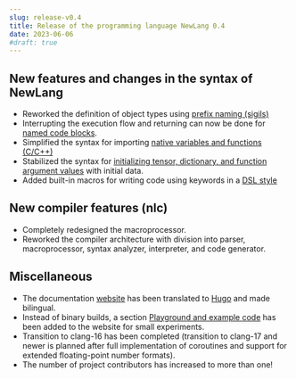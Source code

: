 ```yaml
---
slug: release-v0.4
title: Release of the programming language NewLang 0.4
date: 2023-06-06
#draft: true
---
```


## New features and changes in the syntax of NewLang
- Reworked the definition of object types using [prefix naming (sigils)](https://newlang.net/docs/syntax/naming/)
- Interrupting the execution flow and returning can now be done for [named code blocks](https://newlang.net/docs/ops/throw/).
- Simplified the syntax for importing [native variables and functions (C/C++)](https://newlang.net/docs/types/native/)
- Stabilized the syntax for [initializing tensor, dictionary, and function argument values](https://newlang.net/docs/ops/create/#comprehensions) with initial data.
- Added built-in macros for writing code using keywords in a [DSL style](https://newlang.net/docs/syntax/dsl/)

## New compiler features (nlc)
- Completely redesigned the macroprocessor.
- Reworked the compiler architecture with division into parser, macroprocessor, syntax analyzer, interpreter, and code generator.

## Miscellaneous
- The documentation [website](http://newlang.net) has been translated to [Hugo](https://gohugo.io/) and made bilingual.
- Instead of binary builds, a section [Playground and example code](https://newlang.net/playground/) has been added to the website for small experiments.
- Transition to clang-16 has been completed (transition to clang-17 and newer is planned after full implementation of coroutines and support for extended floating-point number formats).
- The number of project contributors has increased to more than one!
